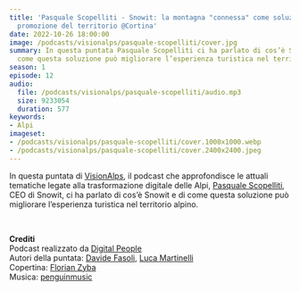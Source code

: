 ```yaml
---
title: 'Pasquale Scopelliti - Snowit: la montagna "connessa" come soluzione per la
  promozione del territorio @Cortina'
date: 2022-10-26 18:00:00
image: /podcasts/visionalps/pasquale-scopelliti/cover.jpg
summary: In questa puntata Pasquale Scopelliti ci ha parlato di cos’è Snowit e di
  come questa soluzione può migliorare l’esperienza turistica nel territorio alpino.
season: 1
episode: 12
audio:
  file: /podcasts/visionalps/pasquale-scopelliti/audio.mp3
  size: 9233054
  duration: 577
keywords:
- Alpi
imageset:
- /podcasts/visionalps/pasquale-scopelliti/cover.1000x1000.webp
- /podcasts/visionalps/pasquale-scopelliti/cover.2400x2400.jpeg
---
```


In questa puntata di [VisionAlps](https://www.visionalps.com/), il podcast che approfondisce le attuali tematiche legate alla trasformazione digitale delle Alpi, [Pasquale Scopelliti](https://www.linkedin.com/in/pasqualescopelliti/), CEO di Snowit, ci ha parlato di cos’è Snowit e di come questa soluzione può migliorare l’esperienza turistica nel territorio alpino.

<br>

**Crediti**<br>
Podcast realizzato da [Digital People](https://w3id.org/digitalpeople)<br>
Autori della puntata: [Davide Fasoli](https://www.linkedin.com/in/davide-fasoli-2b3246179/), [Luca Martinelli](https://www.linkedin.com/in/luca-martinelli/)<br>
Copertina: [Florian Zyba](https://www.linkedin.com/in/florian-zyba/)<br>
Musica: [penguinmusic](https://pixabay.com/users/penguinmusic-24940186/)